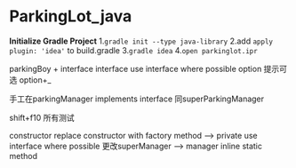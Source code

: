 # ParkingLot_java

**Initialize Gradle Project**
1.`gradle init --type java-library`
2.add `apply plugin: 'idea'` to build.gradle
3.`gradle idea`
4.`open parkinglot.ipr`


parkingBoy + interface
interface
use interface where possible
option 提示可选 option+_

手工在parkingManager implements interface
同superParkingManager

shift+f10  所有测试

constructor replace constructor with factory method  --> private
use interface where possible
更改superManager --> manager
inline static method






